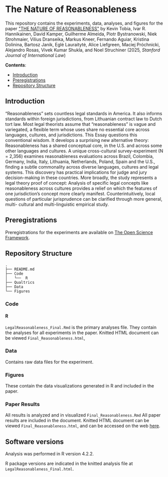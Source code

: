 # The Nature of Reasonableness

This repository contains the experiments, data, analyses, and figures for the paper ["THE NATURE OF REASONABLENESS"](https://papers.ssrn.com/sol3/papers.cfm?abstract_id=5185137) by Kevin Tobia, Ivar R. Hannikainen, David Kamper, Guilherme Almeida, Piotr Bystranowski, Niek Strohmaier, Vilius Dranseika, Markus Kneer, Fernando Aguiar, Kristina Dolinina, Bartosz Janik, Eglė Lauraitytė, Alice Liefgreen, Maciej Próchnicki, Alejandro Rosas, Vivek Kumar Shukla, and Noel Struchiner (2025, _Stanford Journal of International Law_)

__Contents__:

- [Introduction](#introduction)
- [Preregistrations](#preregistrations)
- [Repository Structure](#repository-structure)

## Introduction

“Reasonableness” sets countless legal standards in America. It also informs standards within foreign jurisdictions, from Lithuanian contract law to Dutch tort law. Most legal theorists assume that “reasonableness” is vague and variegated, a flexible term whose uses share no essential core across languages, cultures, and jurisdictions. This Essay questions this conventional wisdom. It develops a surprising new alternative theory: Reasonableness has a shared conceptual core, in the U.S. and across some other languages and cultures. A unique cross-cultural survey-experiment (N = 2,356) examines reasonableness evaluations across Brazil, Colombia, Germany, India, Italy, Lithuania, Netherlands, Poland, Spain and the U.S., finding a subtle commonality across diverse languages, cultures and legal systems. This discovery has practical implications for judge and jury decision-making in these countries. More broadly, the study represents a legal theory proof of concept: Analysis of specific legal concepts like reasonableness across cultures provides a relief on which the features of one jurisdiction’s concept more clearly manifest. Counterintuitively, local questions of particular jurisprudence can be clarified through more general, multi- cultural and multi-linguistic empirical study.

## Preregistrations

Preregistrations for the experiments are available on [The Open Science Framework](https://osf.io/sk7r3/).

## Repository Structure

```
.
├── README.md
├── Code
│   └──  R
├── Qualtrics
├── Data
└── Figures
```

### Code

#### R

`LegalReasonableness_Final.Rmd` is the primary analyses file. They contain the analyses for all experiments in the paper. Knitted HTML document can be viewed `Final_Reasonableness.html`,

### Data

Contains raw data files for the experiment.

### Figures

These contain the data visualizations generated in R and included in the paper. 

### Paper Results

All results is analyzed and in visualized `Final_Reasonableness.Rmd` All paper results are included in the document. Knitted HTML document can be viewed `Final_Reasonableness.html`, and can be accessed on the web [here](https://dgk-law-and-cognition-lab.github.io/natureofreasonableness_crosscultural/Code/R/Final_Reasonableness.html).

## Software versions 

Analysis was performed in R version 4.2.2.

R package versions are indicated in the knitted analysis file at `LegalReasonableness_Final.html`.

